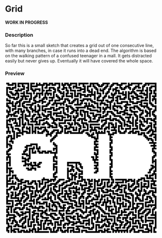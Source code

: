 # Grid

__WORK IN PROGRESS__

### Description

So far this is a small sketch that creates a grid out of one consecutive line, with many branches, in
case it runs into a dead end. The algorithm is based on the walking pattern of a confused teenager in a
mall. It gets distracted easily but never gives up. Eventually it will have covered the whole space.

### Preview

![grid](grid.png)